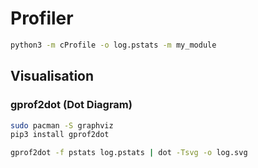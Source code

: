 # Profiler

```bash
python3 -m cProfile -o log.pstats -m my_module
```

## Visualisation

### gprof2dot (Dot Diagram)

```bash
sudo pacman -S graphviz
pip3 install gprof2dot
```

```bash
gprof2dot -f pstats log.pstats | dot -Tsvg -o log.svg
```

